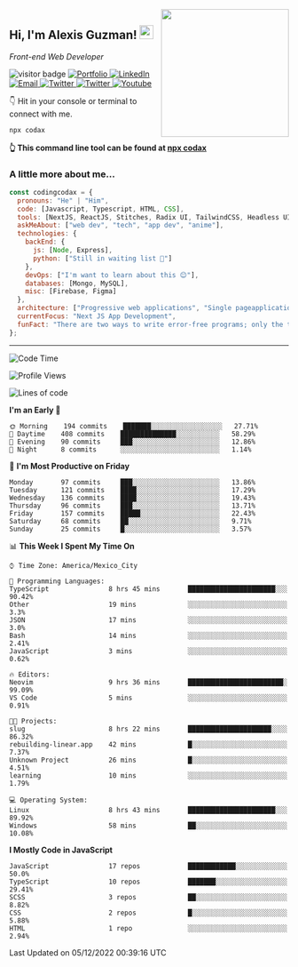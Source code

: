 <img align='right' src="https://media.giphy.com/media/M9gbBd9nbDrOTu1Mqx/giphy.gif" width="230">
<h2>Hi, I'm Alexis Guzman! <img src="https://media.giphy.com/media/hvRJCLFzcasrR4ia7z/giphy.gif" width="25px"></h2>
<p><em>Front-end Web Developer</em></p>

<p>
  <img src="https://visitor-badge.glitch.me/badge?page_id=a12989x.a12989x&left_color=black&right_color=gray" alt="visitor badge"/>
  <a href='https://www.codingcodax.dev/' target='_blank'>
    <img alt='Portfolio' src='https://img.shields.io/badge/Portfolio-black?logo=vercel&style=flat-square'>
  </a>
  <a href='https://linkedin.com/in/codingcodax/' target='_blank'>
    <img alt='LinkedIn' src='https://img.shields.io/badge/LinkedIn-black?logo=LinkedIn&style=flat-square'>
  </a>
  <a href='mailto:codingcodax@gmail.com' target='_blank'>
    <img alt='Email' src='https://img.shields.io/badge/Email-black?logo=Gmail&style=flat-square'>
  </a>
  <a href='https://twitter.com/codingcodax' target='_blank'>
    <img alt='Twitter' src='https://img.shields.io/badge/Twitter-black?logo=Twitter&style=flat-square'>
  </a>
  <a href='https://www.instagram.com/codingcodax/' target='_blank'>
    <img alt='Twitter' src='https://img.shields.io/badge/Instagram-black?logo=Instagram&style=flat-square'>
  </a>
  <a href='https://www.youtube.com/@codingcodax' target='_blank'>
    <img alt='Youtube' src='https://img.shields.io/badge/YouTube-black?logo=Youtube&style=flat-square'>
  </a>
</p>

👇 Hit in your console or terminal to connect with me.

```bash
npx codax
```
**👆 This command line tool can be found at [npx codax](https://github.com/a12989x/npx-codax)**

<h3>A little more about me...</h3>

```javascript
const codingcodax = {
  pronouns: "He" | "Him",
  code: [Javascript, Typescript, HTML, CSS],
  tools: [NextJS, ReactJS, Stitches, Radix UI, TailwindCSS, Headless UI, Prisma],
  askMeAbout: ["web dev", "tech", "app dev", "anime"],
  technologies: {
    backEnd: {
      js: [Node, Express],
      python: ["Still in waiting list 🥲"]
    },
    devOps: ["I'm want to learn about this 😊"],
    databases: [Mongo, MySQL],
    misc: [Firebase, Figma]
  },
  architecture: ["Progressive web applications", "Single pageapplications"],
  currentFocus: "Next JS App Development",
  funFact: "There are two ways to write error-free programs; only the third one works"
};
```

---

<!--START_SECTION:waka-->
![Code Time](http://img.shields.io/badge/Code%20Time-982%20hrs%2012%20mins-blue)

![Profile Views](http://img.shields.io/badge/Profile%20Views-0-blue)

![Lines of code](https://img.shields.io/badge/From%20Hello%20World%20I%27ve%20Written-290%20Thousand%20lines%20of%20code-blue)

**I'm an Early 🐤** 

```text
🌞 Morning    194 commits    ███████░░░░░░░░░░░░░░░░░░   27.71% 
🌆 Daytime    408 commits    ██████████████░░░░░░░░░░░   58.29% 
🌃 Evening    90 commits     ███░░░░░░░░░░░░░░░░░░░░░░   12.86% 
🌙 Night      8 commits      ░░░░░░░░░░░░░░░░░░░░░░░░░   1.14%

```
📅 **I'm Most Productive on Friday** 

```text
Monday       97 commits     ███░░░░░░░░░░░░░░░░░░░░░░   13.86% 
Tuesday      121 commits    ████░░░░░░░░░░░░░░░░░░░░░   17.29% 
Wednesday    136 commits    ████░░░░░░░░░░░░░░░░░░░░░   19.43% 
Thursday     96 commits     ███░░░░░░░░░░░░░░░░░░░░░░   13.71% 
Friday       157 commits    █████░░░░░░░░░░░░░░░░░░░░   22.43% 
Saturday     68 commits     ██░░░░░░░░░░░░░░░░░░░░░░░   9.71% 
Sunday       25 commits     █░░░░░░░░░░░░░░░░░░░░░░░░   3.57%

```


📊 **This Week I Spent My Time On** 

```text
⌚︎ Time Zone: America/Mexico_City

💬 Programming Languages: 
TypeScript               8 hrs 45 mins       ██████████████████████░░░   90.42% 
Other                    19 mins             ░░░░░░░░░░░░░░░░░░░░░░░░░   3.3% 
JSON                     17 mins             ░░░░░░░░░░░░░░░░░░░░░░░░░   3.0% 
Bash                     14 mins             ░░░░░░░░░░░░░░░░░░░░░░░░░   2.41% 
JavaScript               3 mins              ░░░░░░░░░░░░░░░░░░░░░░░░░   0.62%

🔥 Editors: 
Neovim                   9 hrs 36 mins       ████████████████████████░   99.09% 
VS Code                  5 mins              ░░░░░░░░░░░░░░░░░░░░░░░░░   0.91%

🐱‍💻 Projects: 
slug                     8 hrs 22 mins       █████████████████████░░░░   86.32% 
rebuilding-linear.app    42 mins             █░░░░░░░░░░░░░░░░░░░░░░░░   7.37% 
Unknown Project          26 mins             █░░░░░░░░░░░░░░░░░░░░░░░░   4.51% 
learning                 10 mins             ░░░░░░░░░░░░░░░░░░░░░░░░░   1.79%

💻 Operating System: 
Linux                    8 hrs 43 mins       ██████████████████████░░░   89.92% 
Windows                  58 mins             ██░░░░░░░░░░░░░░░░░░░░░░░   10.08%

```

**I Mostly Code in JavaScript** 

```text
JavaScript               17 repos            ████████████░░░░░░░░░░░░░   50.0% 
TypeScript               10 repos            ███████░░░░░░░░░░░░░░░░░░   29.41% 
SCSS                     3 repos             ██░░░░░░░░░░░░░░░░░░░░░░░   8.82% 
CSS                      2 repos             █░░░░░░░░░░░░░░░░░░░░░░░░   5.88% 
HTML                     1 repo              ░░░░░░░░░░░░░░░░░░░░░░░░░   2.94%

```



 Last Updated on 05/12/2022 00:39:16 UTC
<!--END_SECTION:waka-->
